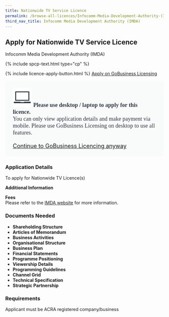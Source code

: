 ```yaml
---
title: Nationwide TV Service Licence
permalink: /browse-all-licences/Infocomm-Media-Development-Authority-(IMDA)/Nationwide-TV-Service-Licence
third_nav_title: Infocomm Media Development Authority (IMDA)
---
```


## Apply for Nationwide TV Service Licence

Infocomm Media Development Authority (IMDA)

{% include spcp-text.html type="cp" %}

{% include licence-apply-button.html %}
<a class="btn" id = "desktopNotice" href="https://licence1.business.gov.sg/feportal/web/frontier/eAdvisor?redirection=true&selectedLicenceIds=10064" target="_blank" rel="noopener">Apply on GoBusiness Licensing</a>
<div id = "mobileNotice" style="background: #F9FAFA; border-radius: 5px; width: auto; height: auto; padding: 24px 24px; font-size: 18px; color: #313840;">
<img src="/images/laptop.svg" alt="" style="height: 60px; width: 60px; margin-left: 0px;">
<span style="font-weight: bold; font-family: hknova-bold; font-size: 18px; ">Please use desktop / laptop to apply for this licence.</span><br>
<span style="font-family: hknova-regular;">You can only view application details and make payment via mobile. Please use GoBusiness Licensing on desktop to use all features.</span><br><br>
<a id="mobileNotice" href="https://licence1.business.gov.sg/feportal/web/frontier/eAdvisor?redirection=true&selectedLicenceIds=10064" target="_blank" rel="noopener">Continue to GoBusiness Licencing anyway</a>
</div>

<H3>Application Details</H3>

<p>To apply for Nationwide TV Licence(s)</p>

<strong>Additional Information</strong>

<p><strong>Fees<br /></strong>Please refer to the <a href="https://www.imda.gov.sg/regulations-and-licensing-listing/free-to-air-nationwide-television-service-licence" target="_blank" rel="noopener">IMDA website</a> for more information.<strong><br /></strong></p>

<H3>Documents Needed</H3>

<ul>
 <li><strong>Shareholding Structure</strong></li>
 <li><strong>Articles of Memorandum</strong></li>
 <li><strong>Business Activities</strong></li>
 <li><strong>Organisational Structure</strong></li>
 <li><strong>Business Plan</strong></li>
 <li><strong>Financial Statements</strong></li>
 <li><strong>Programme Positioning</strong></li>
 <li><strong>Viewership Details</strong></li>
 <li><strong>Programming Guidelines</strong></li>
 <li><strong>Channel Grid</strong></li>
 <li><strong>Technical Specification</strong></li>
 <li><strong>Strategic Partnership</strong></li>
 </ul>

<H3>Requirements</H3>

Applicant must be ACRA registered company/business

